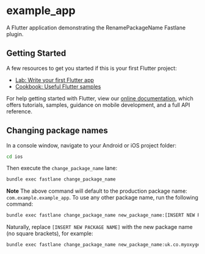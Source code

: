 # example_app

A Flutter application demonstrating the RenamePackageName Fastlane plugin.

## Getting Started

A few resources to get you started if this is your first Flutter project:

- [Lab: Write your first Flutter app](https://flutter.dev/docs/get-started/codelab)
- [Cookbook: Useful Flutter samples](https://flutter.dev/docs/cookbook)

For help getting started with Flutter, view our
[online documentation](https://flutter.dev/docs), which offers tutorials,
samples, guidance on mobile development, and a full API reference.

## Changing package names

In a console window, navigate to your Android or iOS project folder:

```bash
cd ios
```

Then execute the `change_package_name` lane:

```bash
bundle exec fastlane change_package_name
```

**Note** The above command will default to the production package name: `com.example.example_app`. To use any other package name, run the following command:

```bash
bundle exec fastlane change_package_name new_package_name:[INSERT NEW PACKAGE NAME]
```

Naturally, replace `[INSERT NEW PACKAGE NAME]` with the new package name (no square brackets), for example:

```bash
bundle exec fastlane change_package_name new_package_name:uk.co.myoxygen.my_app
```